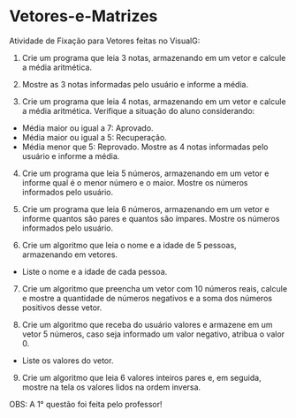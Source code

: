 # Vetores-e-Matrizes

Atividade de Fixação para Vetores feitas no VisualG:

1. Crie um programa que leia 3 notas, armazenando em um vetor e calcule a média aritmética. 

2. Mostre as 3 notas informadas pelo usuário e informe a média.

3. Crie um programa que leia 4 notas, armazenando em um vetor e calcule a média aritmética. 
 Verifique a situação do aluno considerando: 
 - Média maior ou igual a 7: Aprovado. 
 - Média maior ou igual a 5: Recuperação. 
 - Média menor que 5: Reprovado. 
 Mostre as 4 notas informadas pelo usuário e informe a média. 
 
 4. Crie um programa que leia 5 números, armazenando em um vetor e informe qual é o menor número e o maior. 
 Mostre os números informados pelo usuário.
 
 5. Crie um programa que leia 6 números, armazenando em um vetor e informe quantos são pares e quantos são ímpares. 
 Mostre os números informados pelo usuário. 
 
 6. Crie um algoritmo que leia o nome e a idade de 5 pessoas, armazenando em vetores. 
  - Liste o nome e a idade de cada pessoa.
 
 7. Crie um algoritmo que preencha um vetor com 10 números reais, calcule e mostre a quantidade de números negativos e a soma dos números positivos desse vetor. 
 
 8. Crie um algoritmo que receba do usuário valores e armazene em um vetor 5 números, caso seja informado um valor negativo, atribua o valor 0.  
  - Liste os valores do vetor. 
  
 9. Crie um algoritmo que leia 6 valores inteiros pares e, em seguida, mostre na tela os valores lidos na ordem inversa. 
 
 OBS: A 1° questão foi feita pelo professor!
